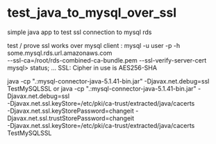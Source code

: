 # test_java_to_mysql_over_ssl
simple java app to test ssl connection to mysql rds 

test / prove ssl works over mysql client : 
mysql -u user -p -h some.mysql.rds.url.amazonaws.com \
           --ssl-ca=/root/rds-combined-ca-bundle.pem --ssl-verify-server-cert
mysql> status;
...
SSL:                    Cipher in use is AES256-SHA

java -cp ".:mysql-connector-java-5.1.41-bin.jar" -Djavax.net.debug=ssl TestMySQLSSL
or 
java -cp ".:mysql-connector-java-5.1.41-bin.jar" -Djavax.net.debug=ssl \
     -Djavax.net.ssl.keyStore=/etc/pki/ca-trust/extracted/java/cacerts \
     -Djavax.net.ssl.keyStorePassword=changeit -Djavax.net.ssl.trustStorePassword=changeit \
     -Djavax.net.ssl.keyStore=/etc/pki/ca-trust/extracted/java/cacerts TestMySQLSSL
